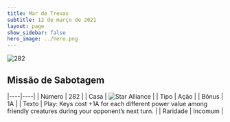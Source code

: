 ```yaml
---
title: Mar de Trevas
subtitle: 12 de março de 2021
layout: page
show_sidebar: false
hero_image: ../hero.png
---
```


![282](https://cdn.keyforgegame.com/media/card_front/pt/496_282_68HX74JJ74CF_pt.png)

## Missão de Sabotagem

|----|----|
| Número | 282 |
| Casa | ![Star Alliance](https://archonarcana.com/images/thumb/7/7d/Star_Alliance.png/22px-Star_Alliance.png "Aliança Estelar") |
| Tipo | Ação |
| Bônus | 1A |
| Texto | Play: Keys cost +1A for each different power value among friendly creatures during your opponent’s next turn. |
| Raridade | Incomum |
